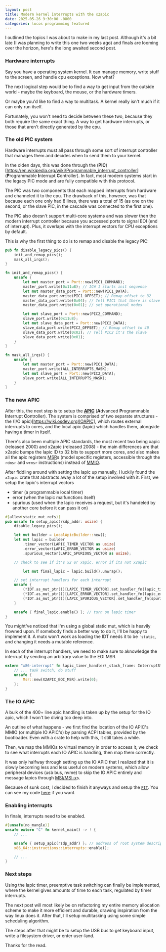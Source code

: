 ```yaml
---
layout: post
title: Modern kernel interrupts with the x2apic
date: 2025-05-26 9:30:00 -0800
categories: locos programming featured
---
```


I outlined the topics I was about to make in my last post. Although it's a bit late (I was planning to write this one two weeks ago) and finals are looming over the horizon, here's the long awaited second post.

### Hardware interrupts

Say you have a operating system kernel. It can manage memory, write stuff to the screen, and handle cpu exceptions. Now what?

The next logical step would be to find a way to get input from the outside world - maybe the keyboard, the mouse, or the hardware timers.

Or maybe you'd like to find a way to multitask. A kernel really isn't much if it can only run itself.

Fortunately, you won't need to decide between these two, because they both require the same exact thing. A way to get hardware interrupts, or those that aren't directly generated by the cpu.

### The old PIC system

Hardware interrupts must all pass through some sort of interrupt controller that manages them and decides when to send them to your kernel. 

In the olden days, this was done through the (**PIC**)[https://en.wikipedia.org/wiki/Programmable_interrupt_controller] (**P**rogrammable **I**nterrupt **C**ontroller). In fact, most modern systems start in the legacy PIC mode and are fully compatible with this protocol. 

The PIC was two components that each mapped interrupts from hardware and channeled it to the cpu. The drawback of this, however, was that because each one only had 8 lines, there was a total of 15 (as one on the second, or the slave PIC, in the cascade was connected to the first one).

The PIC also doesn't support multi-core systems and was slower then the modern interrupt controller because you accessed ports to signal EOI (end of interrupt). Plus, it overlaps with the interrupt vectors for CPU exceptions by default.

This is why the first thing to do is to remap and disable the legacy PIC:

```rs
pub fn disable_legacy_pics() {
    init_and_remap_pics();
    mask_all_irqs();
}

fn init_and_remap_pics() {
    unsafe {
        let mut master_port = Port::new(PIC1_COMMAND);
        master_port.write(0x11u8); // ICW 1 starts init sequence
        let mut master_data_port = Port::new(PIC1_DATA);
        master_data_port.write(PIC1_OFFSET); // Remap offset to 32
        master_data_port.write(0x04); // Tell PIC1 that there is slave PIC
        master_data_port.write(0x01); // set operational modes

        let mut slave_port = Port::new(PIC2_COMMAND);
        slave_port.write(0x11u8);
        let mut slave_data_port = Port::new(PIC2_DATA);
        slave_data_port.write(PIC2_OFFSET); // Remap offset to 40
        slave_data_port.write(0x02); // Tell PIC2 it's the slave
        slave_data_port.write(0x01);
    }
}

fn mask_all_irqs() {
    unsafe {
        let mut master_port = Port::new(PIC1_DATA);
        master_port.write(ALL_INTERRUPTS_MASK);
        let mut slave_port = Port::new(PIC2_DATA);
        slave_port.write(ALL_INTERRUPTS_MASK);
    }
}
```

### The new APIC

After this, the next step is to setup the [**APIC**](https://wiki.osdev.org/APIC) (**A**dvanced **P**rogrammable **I**nterrupt **C**ontroller). The system is comprised of two separate structures - the (I/O apic)[https://wiki.osdev.org/IOAPIC], which routes external interrupts to cores, and the local apic (lapic) which handles them, alongside having a timer in itself.

There's also been multiple APIC standards, the most recent two being xapic (released 2000) and x2apic (released 2008) - the main differences are that x2apic bumps the lapic ID to 32 bits to support more cores, and also makes all the apic registers [MSR](https://wiki.osdev.org/Model_Specific_Registers)s (model specific registers, accessible through the `rdmsr` and `wrmsr` instructions) instead of [MMIO](https://en.wikipedia.org/wiki/Memory-mapped_I/O_and_port-mapped_I/O).

After fiddling around with setting the lapic up manually, I luckily found the `x2apic` crate that abstracts away a lot of the setup involved with it. First, we setup the lapic's interrupt vectors
- timer (a programmable local timer)
- error (when the lapic malfunctions itself)
- spurious (used when the lapic receives a request, but it's handeled by another core before it can pass it on)

```rs
#[allow(static_mut_refs)]
pub unsafe fn setup_apic(rsdp_addr: usize) {
    disable_legacy_pics();

    let mut builder = LocalApicBuilder::new();
    let mut lapic = builder
        .timer_vector(LAPIC_TIMER_VECTOR as usize)
        .error_vector(LAPIC_ERROR_VECTOR as usize)
        .spurious_vector(LAPIC_SPURIOUS_VECTOR as usize);

    // check to see if it's x2 or xapic, error if its not x2apic

        let mut final_lapic = lapic.build().unwrap();

    // set interrupt handlers for each interrupt
    unsafe {
        (*IDT.as_mut_ptr())[LAPIC_TIMER_VECTOR].set_handler_fn(lapic_timer_handler);
        (*IDT.as_mut_ptr())[LAPIC_ERROR_VECTOR].set_handler_fn(lapic_error_handler);
        (*IDT.as_mut_ptr())[LAPIC_SPURIOUS_VECTOR].set_handler_fn(spurious_handler);
    }

    unsafe { final_lapic.enable() }; // turn on lapic timer
}
```

You might've noticed that I'm using a global static mut, which is heavily frowned upon. If somebody finds a better way to do it, I'll be happy to implement it. A mutx won't work as loading the IDT needs it to be `'static`, and changing it needs a mutable reference.

In each of the interrupt handlers, we need to make sure to aknowledge the interrupt by sending an arbitrary value to the EOI MSR.

```rs
extern "x86-interrupt" fn lapic_timer_handler(_stack_frame: InterruptStackFrame) {
    // ... task switch, do stuff
    unsafe {
        Msr::new(X2APIC_EOI_MSR).write(0);
    };
}
```

### The IO APIC

A bulk of the 400+ line apic handling is taken up by the setup for the IO apic, which I won't be diving too deep into. 

An outline of what happens - we first find the location of the IO APIC's MMIO (or multiple IO APIC's) by parsing ACPI tables, provided by the bootloader. Even with a crate to help with this, it still takes a while.

Then, we map the MMIOs to virtual memory in order to access it, we check to see what interrupts each IO APIC is handling, then map them correctly.

It was only halfway through setting up the IO APIC that I realized that it is slowly becoming less and less useful on modern systems, which allow peripheral devices (usb bus, nvme) to skip the IO APIC entirely and message lapics through [MSI/MSI-x](https://en.wikipedia.org/wiki/Message_Signaled_Interrupts)s.

Because of sunk cost, I decided to finish it anyways and setup the [`PIT`](https://wiki.osdev.org/Programmable_Interval_Timer). You can see my code [here](https://github.com/Makonede/locos/blob/781aeb962fb1fd93266ef50e7270f5bd9c0bc892/kernel/src/interrupts/apic.rs) if you want.

### Enabling interrupts

In finale, interrupts need to be enabled.

```rs
#[unsafe(no_mangle)]
unsafe extern "C" fn kernel_main() -> ! {
    // ...

    unsafe { setup_apic(rsdp_addr) }; // address of root system description pointer, points to madt table which points to io apics
    x86_64::instructions::interrupts::enable();

    // ...
}
```

### Next steps

Using the lapic timer, preemptive task switching can finally be implemented, where the kernel gives amounts of time to each task, regulated by timer interrupts.

The next post will most likely be on refactoring my entire memory allocation scheme to make it more efficient and durable, drawing inspiration from the way linux does it. After that, I'll setup multitasking using some simple scheduling algorithm.

The steps after that might be to setup the USB bus to get keyboard input, write a filesystem driver, or enter user-land.

Thanks for the read.